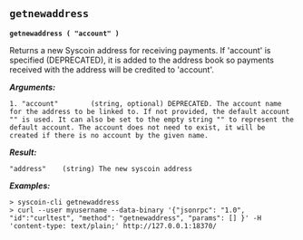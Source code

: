 ## **`getnewaddress`**

**`getnewaddress ( "account" )`**

Returns a new Syscoin address for receiving payments.
If 'account' is specified (DEPRECATED), it is added to the address book 
so payments received with the address will be credited to 'account'.

***Arguments:***

```
1. "account"        (string, optional) DEPRECATED. The account name for the address to be linked to. If not provided, the default account "" is used. It can also be set to the empty string "" to represent the default account. The account does not need to exist, it will be created if there is no account by the given name.

```



***Result:***

```
"address"    (string) The new syscoin address

```



***Examples:***

```
> syscoin-cli getnewaddress 
> curl --user myusername --data-binary '{"jsonrpc": "1.0", "id":"curltest", "method": "getnewaddress", "params": [] }' -H 'content-type: text/plain;' http://127.0.0.1:18370/
```
